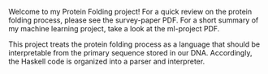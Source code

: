 Welcome to my Protein Folding project! For a quick review on the protein folding process, please see the survey-paper PDF. For a short summary of my machine learning project, take a look at the ml-project PDF.

This project treats the protein folding process as a language that should be interpretable from the primary sequence stored in our DNA. Accordingly, the Haskell code is organized into a parser and interpreter.
